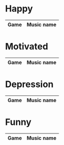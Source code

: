 # Happy

Game | Music name
:---: | :---:

# Motivated

Game | Music name
:---: | :---:

# Depression

Game | Music name
:---: | :---:

# Funny

Game | Music name
:---: | :---:
